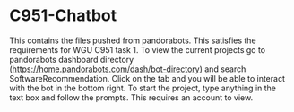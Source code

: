 # C951-Chatbot
This contains the files pushed from pandorabots. This satisfies the requirements for WGU C951 task 1. To view the current projects go to pandorabots dashboard directory (https://home.pandorabots.com/dash/bot-directory) and search SoftwareRecommendation. Click on the tab and you will be able to interact with the bot in the bottom right. To start the project, type anything in the text box and follow the prompts. This requires an account to view.
